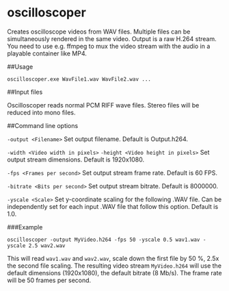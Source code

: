 # oscilloscoper

Creates oscilloscope videos from WAV files. Multiple files can be simultaneously rendered in the same video. Output is a raw H.264 stream. You need to use e.g. ffmpeg to mux the video stream with the audio in a playable container like MP4.

##Usage

```oscilloscoper.exe WavFile1.wav WavFile2.wav ...```

##Input files

Oscilloscoper reads normal PCM RIFF wave files. Stereo files will be reduced into mono files.

##Command line options

```-output <Filename>```
Set output filename. Default is Output.h264.

```-width <Video width in pixels>```
```-height <Video height in pixels>```
Set output stream dimensions. Default is 1920x1080.

```-fps <Frames per second>```
Set output stream frame rate. Default is 60 FPS.

```-bitrate <Bits per second>```
Set output stream bitrate. Default is 8000000.

```-yscale <Scale>```
Set y-coordinate scaling for the following .WAV file. Can be independently set for each input .WAV file that follow this option. Default is 1.0.

###Example

```oscilloscoper -output MyVideo.h264 -fps 50 -yscale 0.5 wav1.wav -yscale 2.5 wav2.wav```

This will read ```wav1.wav``` and ```wav2.wav```, scale down the first file by 50 %, 2.5x the second file scaling. The resulting video stream ```MyVideo.h264``` will use the default dimensions (1920x1080), the default bitrate (8 Mb/s). The frame rate will be 50 frames per second.
